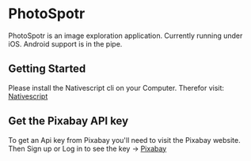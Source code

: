 # PhotoSpotr
PhotoSpotr is an image exploration application. Currently running under iOS. Android support is in the pipe.

## Getting Started
Please install the Nativescript cli on your Computer. Therefor visit: [Nativescript](https://docs.nativescript.org/angular/start/quick-setup)

## Get the Pixabay API key
To get an Api key from Pixabay you'll need to visit the Pixabay website. Then Sign up or Log in to see the key
-> [Pixabay](https://pixabay.com)
